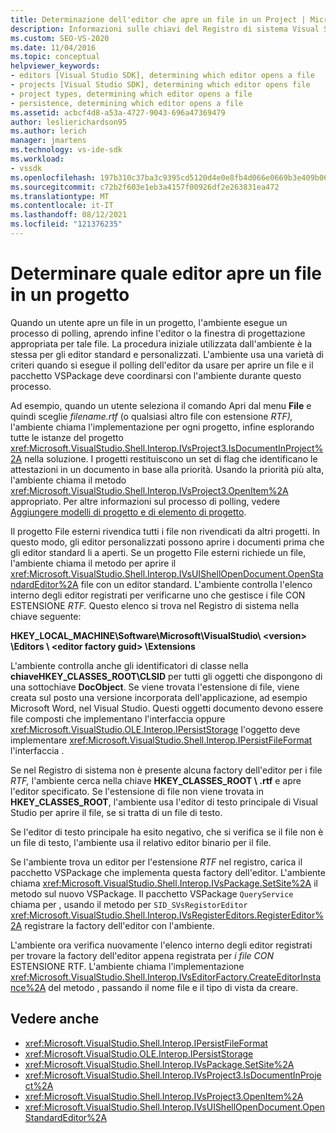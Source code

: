 ```yaml
---
title: Determinazione dell'editor che apre un file in un Project | Microsoft Docs
description: Informazioni sulle chiavi del Registro di sistema Visual Studio metodi SDK usati da Visual Studio determinare quale editor apre un file in un progetto.
ms.custom: SEO-VS-2020
ms.date: 11/04/2016
ms.topic: conceptual
helpviewer_keywords:
- editors [Visual Studio SDK], determining which editor opens a file
- projects [Visual Studio SDK], determining which editor opens file
- project types, determining which editor opens a file
- persistence, determining which editor opens a file
ms.assetid: acbcf4d8-a53a-4727-9043-696a47369479
author: leslierichardson95
ms.author: lerich
manager: jmartens
ms.technology: vs-ide-sdk
ms.workload:
- vssdk
ms.openlocfilehash: 197b310c37ba3c9395cd5120d4e0e8fb4d066e0669b3e409b06af0b10475137d
ms.sourcegitcommit: c72b2f603e1eb3a4157f00926df2e263831ea472
ms.translationtype: MT
ms.contentlocale: it-IT
ms.lasthandoff: 08/12/2021
ms.locfileid: "121376235"
---
```

# <a name="determine-which-editor-opens-a-file-in-a-project"></a>Determinare quale editor apre un file in un progetto
Quando un utente apre un file in un progetto, l'ambiente esegue un processo di polling, aprendo infine l'editor o la finestra di progettazione appropriata per tale file. La procedura iniziale utilizzata dall'ambiente è la stessa per gli editor standard e personalizzati. L'ambiente usa una varietà di criteri quando si esegue il polling dell'editor da usare per aprire un file e il pacchetto VSPackage deve coordinarsi con l'ambiente durante questo processo.

 Ad esempio, quando un  utente seleziona il comando Apri dal menu **File** e quindi sceglie *filename.rtf* (o qualsiasi altro file con estensione *RTF),* l'ambiente chiama l'implementazione per ogni progetto, infine esplorando tutte le istanze del progetto <xref:Microsoft.VisualStudio.Shell.Interop.IVsProject3.IsDocumentInProject%2A> nella soluzione. I progetti restituiscono un set di flag che identificano le attestazioni in un documento in base alla priorità. Usando la priorità più alta, l'ambiente chiama il metodo <xref:Microsoft.VisualStudio.Shell.Interop.IVsProject3.OpenItem%2A> appropriato. Per altre informazioni sul processo di polling, vedere [Aggiungere modelli di progetto e di elemento di progetto](../../extensibility/internals/adding-project-and-project-item-templates.md).

 Il progetto File esterni rivendica tutti i file non rivendicati da altri progetti. In questo modo, gli editor personalizzati possono aprire i documenti prima che gli editor standard li a aperti. Se un progetto File esterni richiede un file, l'ambiente chiama il metodo per aprire il <xref:Microsoft.VisualStudio.Shell.Interop.IVsUIShellOpenDocument.OpenStandardEditor%2A> file con un editor standard. L'ambiente controlla l'elenco interno degli editor registrati per verificarne uno che gestisce i file CON ESTENSIONE *RTF.* Questo elenco si trova nel Registro di sistema nella chiave seguente:

 **HKEY_LOCAL_MACHINE\Software\Microsoft\VisualStudio\\ \<version> \Editors \\ \<editor factory guid> \Extensions**

 L'ambiente controlla anche gli identificatori di classe nella **chiaveHKEY_CLASSES_ROOT\CLSID** per tutti gli oggetti che dispongono di una sottochiave **DocObject**. Se viene trovata l'estensione di file, viene creata sul posto una versione incorporata dell'applicazione, ad esempio Microsoft Word, nel Visual Studio. Questi oggetti documento devono essere file composti che implementano l'interfaccia oppure <xref:Microsoft.VisualStudio.OLE.Interop.IPersistStorage> l'oggetto deve implementare <xref:Microsoft.VisualStudio.Shell.Interop.IPersistFileFormat> l'interfaccia .

 Se nel Registro di sistema non è presente alcuna factory dell'editor per i file *RTF,* l'ambiente cerca nella chiave **HKEY_CLASSES_ROOT \\ .rtf** e apre l'editor specificato. Se l'estensione di file non viene trovata in **HKEY_CLASSES_ROOT**, l'ambiente usa l'editor di testo principale di Visual Studio per aprire il file, se si tratta di un file di testo.

 Se l'editor di testo principale ha esito negativo, che si verifica se il file non è un file di testo, l'ambiente usa il relativo editor binario per il file.

 Se l'ambiente trova un editor per l'estensione *RTF* nel registro, carica il pacchetto VSPackage che implementa questa factory dell'editor. L'ambiente chiama <xref:Microsoft.VisualStudio.Shell.Interop.IVsPackage.SetSite%2A> il metodo sul nuovo VSPackage. Il pacchetto VSPackage `QueryService` chiama per , usando il metodo per `SID_SVsRegistorEditor` <xref:Microsoft.VisualStudio.Shell.Interop.IVsRegisterEditors.RegisterEditor%2A> registrare la factory dell'editor con l'ambiente.

 L'ambiente ora verifica nuovamente l'elenco interno degli editor registrati per trovare la factory dell'editor appena registrata per *i file CON* ESTENSIONE RTF. L'ambiente chiama l'implementazione <xref:Microsoft.VisualStudio.Shell.Interop.IVsEditorFactory.CreateEditorInstance%2A> del metodo , passando il nome file e il tipo di vista da creare.

## <a name="see-also"></a>Vedere anche
- <xref:Microsoft.VisualStudio.Shell.Interop.IPersistFileFormat>
- <xref:Microsoft.VisualStudio.OLE.Interop.IPersistStorage>
- <xref:Microsoft.VisualStudio.Shell.Interop.IVsPackage.SetSite%2A>
- <xref:Microsoft.VisualStudio.Shell.Interop.IVsProject3.IsDocumentInProject%2A>
- <xref:Microsoft.VisualStudio.Shell.Interop.IVsProject3.OpenItem%2A>
- <xref:Microsoft.VisualStudio.Shell.Interop.IVsUIShellOpenDocument.OpenStandardEditor%2A>
